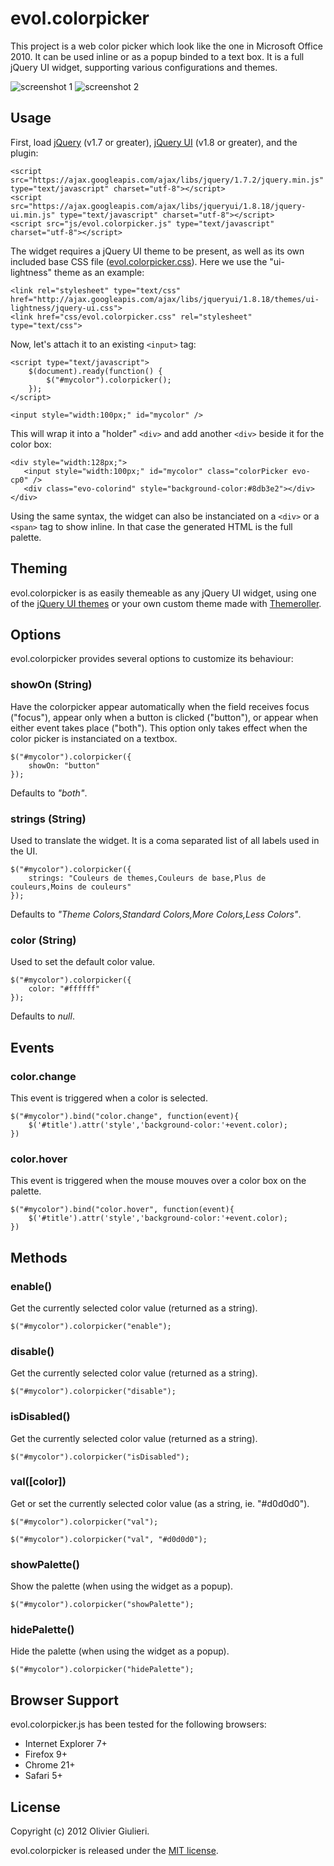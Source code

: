 # evol.colorpicker

This project is a web color picker which look like the one in Microsoft Office 2010. It can be used inline or as a popup binded to a text box.
It is a full jQuery UI widget, supporting various configurations and themes.

![screenshot 1](https://raw.github.com/evoluteur/colorpicker/master/screenshot1.png) ![screenshot 2](https://raw.github.com/evoluteur/colorpicker/master/screenshot2.png)


## Usage

First, load [jQuery](http://jquery.com/) (v1.7 or greater), [jQuery UI](http://jqueryui.com/) (v1.8 or greater), and the plugin:

    <script src="https://ajax.googleapis.com/ajax/libs/jquery/1.7.2/jquery.min.js" type="text/javascript" charset="utf-8"></script>
    <script src="https://ajax.googleapis.com/ajax/libs/jqueryui/1.8.18/jquery-ui.min.js" type="text/javascript" charset="utf-8"></script>
    <script src="js/evol.colorpicker.js" type="text/javascript" charset="utf-8"></script>

The widget requires a jQuery UI theme to be present, as well as its own included base CSS file ([evol.colorpicker.css](http://github.com/evoluteur/colorpicker/raw/master/css/evol.colorpicker.css)). Here we use the "ui-lightness" theme as an example:

    <link rel="stylesheet" type="text/css" href="http://ajax.googleapis.com/ajax/libs/jqueryui/1.8.18/themes/ui-lightness/jquery-ui.css">
    <link href="css/evol.colorpicker.css" rel="stylesheet" type="text/css">

Now, let's attach it to an existing `<input>` tag:

    <script type="text/javascript">
        $(document).ready(function() {
            $("#mycolor").colorpicker();
        });
    </script>

    <input style="width:100px;" id="mycolor" />

This will wrap it into a "holder" `<div>` and add another `<div>` beside it for the color box:

	<div style="width:128px;">
	   <input style="width:100px;" id="mycolor" class="colorPicker evo-cp0" />
	   <div class="evo-colorind" style="background-color:#8db3e2"></div>
	</div>

Using the same syntax, the widget can also be instanciated on a `<div>` or a `<span>` tag to show inline. In that case the generated HTML is the full palette.


## Theming

evol.colorpicker is as easily themeable as any jQuery UI widget, using one of the [jQuery UI themes](http://jqueryui.com/themeroller/#themeGallery) or your own custom theme made with [Themeroller](http://jqueryui.com/themeroller/).


## Options

evol.colorpicker provides several options to customize its behaviour:

### showOn (String)

Have the colorpicker appear automatically when the field receives focus ("focus"), appear only when a button is clicked ("button"), or appear when either event takes place ("both").
This option only takes effect when the color picker is instanciated on a textbox.

    $("#mycolor").colorpicker({
        showOn: "button"
    });

Defaults to *"both"*.

### strings (String)

Used to translate the widget. It is a coma separated list of all labels used in the UI. 

    $("#mycolor").colorpicker({
        strings: "Couleurs de themes,Couleurs de base,Plus de couleurs,Moins de couleurs"
    });

Defaults to *"Theme Colors,Standard Colors,More Colors,Less Colors"*.

### color (String)

Used to set the default color value.

    $("#mycolor").colorpicker({
        color: "#ffffff"
    });

Defaults to *null*.

## Events

### color.change

This event is triggered when a color is selected.

    $("#mycolor").bind("color.change", function(event){
        $('#title').attr('style','background-color:'+event.color);
    })

### color.hover

This event is triggered when the mouse mouves over a color box on the palette.

    $("#mycolor").bind("color.hover", function(event){
        $('#title').attr('style','background-color:'+event.color);
    })


## Methods

### enable()
Get the currently selected color value (returned as a string).

    $("#mycolor").colorpicker("enable");

### disable()
Get the currently selected color value (returned as a string).

    $("#mycolor").colorpicker("disable");

### isDisabled()
Get the currently selected color value (returned as a string).

    $("#mycolor").colorpicker("isDisabled");

### val([color])
Get or set the currently selected color value (as a string, ie. "#d0d0d0").

    $("#mycolor").colorpicker("val");

    $("#mycolor").colorpicker("val", "#d0d0d0");

### showPalette()
Show the palette (when using the widget as a popup).

    $("#mycolor").colorpicker("showPalette");

### hidePalette()
Hide the palette (when using the widget as a popup).

    $("#mycolor").colorpicker("hidePalette");

## Browser Support

evol.colorpicker.js has been tested for the following browsers:

  - Internet Explorer 7+
  - Firefox 9+
  - Chrome 21+
  - Safari 5+


## License

Copyright (c) 2012 Olivier Giulieri.

evol.colorpicker is released under the [MIT license](http://github.com/evoluteur/colorpicker/raw/master/LICENSE.md).

